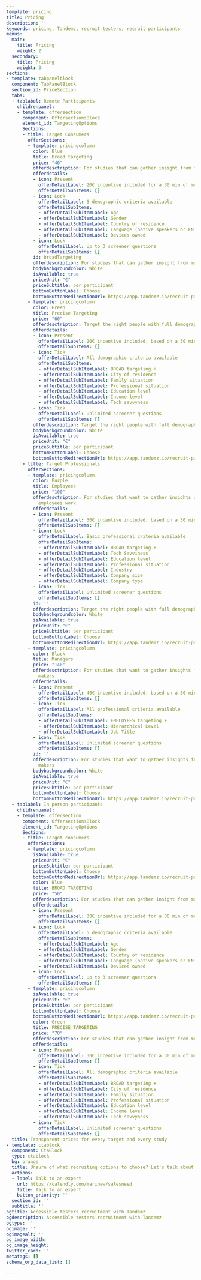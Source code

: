 ```yaml
---
template: pricing
title: Pricing
description: ''
keywords: pricing, Tandemz, recruit testers, recruit participants
menus:
  main:
    title: Pricing
    weight: 2
  secondary:
    title: Pricing
    weight: 3
sections:
- template: tabpanelblock
  component: TabPanelBlock
  section_id: PriceSection
  tabs:
  - tablabel: Remote Participants
    childrenpanel:
    - template: offersection
      component: OffersectionsBlock
      element_id: TargetingOptions
      Sections:
      - title: Target Consumers
        offerSections:
        - template: pricingcolumn
          color: Blue
          title: Broad targeting
          price: "40"
          offerdesctription: For studies that can gather insight from most people
          offerdetails:
          - icon: Present
            offerDetailLabel: 20€ incentive included for a 30 min of meeting
            offerDetailSubItems: []
          - icon: Lock
            offerDetailLabel: 5 demographic criteria available
            offerDetailSubItems:
            - offerDetailSubItemLabel: Age
            - offerDetailSubItemLabel: Gender
            - offerDetailSubItemLabel: Country of residence
            - offerDetailSubItemLabel: Language (native speakers or EN only)
            - offerDetailSubItemLabel: Devices owned
          - icon: Lock
            offerDetailLabel: Up to 3 screener questions
            offerDetailSubItems: []
          id: broadTargeting
          offerdescription: For studies that can gather insight from most people
          bodybackgroundcolor: White
          isAvailable: true
          priceUnit: "€"
          priceSubtitle: per participant
          bottomButtonLabel: Choose
          bottomButtonRedirectionUrl: https://app.tandemz.io/recruit-participants
        - template: pricingcolumn
          color: Green
          title: Precise Targeting
          price: "60"
          offerdesctription: Target the right people with full demographic details
          offerdetails:
          - icon: Present
            offerDetailLabel: 20€ incentive included, based on a 30 min of meeting
            offerDetailSubItems: []
          - icon: Tick
            offerDetailLabel: All demographic criteria available
            offerDetailSubItems:
            - offerDetailSubItemLabel: BROAD targeting +
            - offerDetailSubItemLabel: City of residence
            - offerDetailSubItemLabel: Family situation
            - offerDetailSubItemLabel: Professional situation
            - offerDetailSubItemLabel: Education level
            - offerDetailSubItemLabel: Income level
            - offerDetailSubItemLabel: Tech savvyness
          - icon: Tick
            offerDetailLabel: Unlimited screener questions
            offerDetailSubItems: []
          offerdescription: Target the right people with full demographic details
          bodybackgroundcolor: White
          isAvailable: true
          priceUnit: "€"
          priceSubtitle: per participant
          bottomButtonLabel: Choose
          bottomButtonRedirectionUrl: https://app.tandemz.io/recruit-participants
      - title: Target Professionals
        offerSections:
        - template: pricingcolumn
          color: Purple
          title: Employees
          price: "100"
          offerdesctription: For studies that want to gather insights on how certain
            employees work
          offerdetails:
          - icon: Present
            offerDetailLabel: 30€ incentive included, based on a 30 min of meeting
            offerDetailSubItems: []
          - icon: Lock
            offerDetailLabel: Basic professional criteria available
            offerDetailSubItems:
            - offerDetailSubItemLabel: BROAD targeting +
            - offerDetailSubItemLabel: Tech Savviness
            - offerDetailSubItemLabel: Education level
            - offerDetailSubItemLabel: Professional situation
            - offerDetailSubItemLabel: Industry
            - offerDetailSubItemLabel: Company size
            - offerDetailSubItemLabel: Company type
          - icon: Tick
            offerDetailLabel: Unlimited screener questions
            offerDetailSubItems: []
          id: ''
          offerdescription: Target the right people with full demographic details
          bodybackgroundcolor: White
          isAvailable: true
          priceUnit: "€"
          priceSubtitle: per participant
          bottomButtonLabel: Choose
          bottomButtonRedirectionUrl: https://app.tandemz.io/recruit-participants
        - template: pricingcolumn
          color: Black
          title: Managers
          price: "140"
          offerdesctription: For studies that want to gather insights from decision
            makers
          offerdetails:
          - icon: Present
            offerDetailLabel: 40€ incentive included, based on a 30 min of meeting
            offerDetailSubItems: []
          - icon: Tick
            offerDetailLabel: All professional criteria available
            offerDetailSubItems:
            - offerDetailSubItemLabel: EMPLOYEES targeting +
            - offerDetailSubItemLabel: Hierarchical Level
            - offerDetailSubItemLabel: Job Title
          - icon: Tick
            offerDetailLabel: Unlimited screener questions
            offerDetailSubItems: []
          id: ''
          offerdescription: For studies that want to gather insights from decision
            makers
          bodybackgroundcolor: White
          isAvailable: true
          priceUnit: "€"
          priceSubtitle: per participant
          bottomButtonLabel: Choose
          bottomButtonRedirectionUrl: https://app.tandemz.io/recruit-participants
  - tablabel: In person participants
    childrenpanel:
    - template: offersection
      component: OffersectionsBlock
      element_id: TargetingOptions
      Sections:
      - title: Target consumers
        offerSections:
        - template: pricingcolumn
          isAvailable: true
          priceUnit: "€"
          priceSubtitle: per participant
          bottomButtonLabel: Choose
          bottomButtonRedirectionUrl: https://app.tandemz.io/recruit-participants
          color: Blue
          title: BROAD TARGETING
          price: "50"
          offerdescription: For studies that can gather insight from most people
          offerdetails:
          - icon: Present
            offerDetailLabel: 30€ incentive included for a 30 min of meeting
            offerDetailSubItems: []
          - icon: Lock
            offerDetailLabel: 5 demographic criteria available
            offerDetailSubItems:
            - offerDetailSubItemLabel: Age
            - offerDetailSubItemLabel: Gender
            - offerDetailSubItemLabel: Country of residence
            - offerDetailSubItemLabel: Language (native speakers or EN only)
            - offerDetailSubItemLabel: Devices owned
          - icon: Lock
            offerDetailLabel: Up to 3 screener questions
            offerDetailSubItems: []
        - template: pricingcolumn
          isAvailable: true
          priceUnit: "€"
          priceSubtitle: per participant
          bottomButtonLabel: Choose
          bottomButtonRedirectionUrl: https://app.tandemz.io/recruit-participants
          color: Green
          title: PRECISE TARGETING
          price: "70"
          offerdescription: For studies that can gather insight from most people
          offerdetails:
          - icon: Present
            offerDetailLabel: 30€ incentive included for a 30 min of meeting
            offerDetailSubItems: []
          - icon: Tick
            offerDetailLabel: All demographic criteria available
            offerDetailSubItems:
            - offerDetailSubItemLabel: BROAD targeting +
            - offerDetailSubItemLabel: City of residence
            - offerDetailSubItemLabel: Family situation
            - offerDetailSubItemLabel: Professional situation
            - offerDetailSubItemLabel: Education level
            - offerDetailSubItemLabel: Income level
            - offerDetailSubItemLabel: Tech savvyness
          - icon: Tick
            offerDetailLabel: Unlimited screener questions
            offerDetailSubItems: []
  title: Transparent prices for every target and every study
- template: ctablock
  component: CtaBlock
  type: ctablock
  bg: orange
  title: Unsure of what recruiting options to choose? Let's talk about it!
  actions:
  - label: Talk to an expert
    url: https://calendly.com/marinew/salesneed
    title: Talk to an expert
    button_priority: ''
  section_id: ''
  subtitle: ''
ogtitle: Accessible testers recruitment with Tandemz
ogdescription: Accessible testers recruitment with Tandemz
ogtype: ''
ogimage: ''
ogimagealt: ''
og_image_width: 
og_image_height: 
twitter_card: ''
metatags: []
schema_org_data_list: []

---
```

